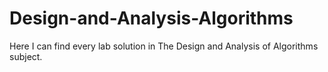 # Design-and-Analysis-Algorithms
Here I can find every lab solution in The Design and Analysis of Algorithms subject.
